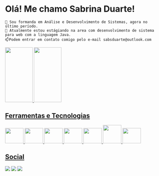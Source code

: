 # Olá! Me chamo Sabrina Duarte!

  
   
    🌱 Sou formanda em Análise e Desenvolvimento de Sistemas, agora no último período.
    🔭 Atualmente estou estágiando na area com desenvolvimento de sistema para web com a linguagem Java.
    📫Podem entrar em contato comigo pelo e-mail sabsduarte@outlook.com


<div>
<a href="https://github.com/saduarte">
<img height="180em" src="https://github-readme-stats.vercel.app/api/top-langs/?username=saduarte&layout=compact&langs_count=7&theme=buefy"  width="90" height="80"/> <img height="180em" src="https://github-readme-stats.vercel.app/api?username=saduarte&show_icons=true&theme=buefy&include_all_commits=true&count_private=true"  width="90" height="80"/> 
</div>

## Ferramentas e Tecnologias

<img src="https://cdn.jsdelivr.net/gh/devicons/devicon/icons/git/git-plain.svg" width="60" height="50"/> <img src="https://cdn.jsdelivr.net/gh/devicons/devicon/icons/github/github-original-wordmark.svg" width="60" height="50"/>
<img src="https://cdn.jsdelivr.net/gh/devicons/devicon/icons/html5/html5-original-wordmark.svg" width="60" height="50"/>
<img src="https://cdn.jsdelivr.net/gh/devicons/devicon/icons/angularjs/angularjs-original.svg" width="60" height="50"/>
<img src="https://cdn.jsdelivr.net/gh/devicons/devicon/icons/spring/spring-original.svg" width="60" height="50"/>
<img src="https://cdn.jsdelivr.net/gh/devicons/devicon/icons/mysql/mysql-original-wordmark.svg" width="60" height="60"/> 
<img src="https://cdn.jsdelivr.net/gh/devicons/devicon/icons/java/java-original-wordmark.svg" width="60" height="50"/>


## Social
<div>
<a href="https://instagram.com/eusabbrina" target="_blank"><img src="https://img.shields.io/badge/-Instagram-%23E4405F?style=for-the-badge&logo=instagram&logoColor=white" target="_blank"></a>
<a href="https://www.linkedin.com/in/sabsduarte" target="_blank"><img src="https://img.shields.io/badge/-LinkedIn-%230077B5?style=for-the-badge&logo=linkedin&logoColor=white" target="_blank"></a> 
<a href="https://api.whatsapp.com/send?phone=5531990676226"><img src="https://img.shields.io/badge/WhatsApp-25D366?style=for-the-badge&amp;logo=whatsapp&amp;logoColor=white" style="max-width: 100%;"></a> 
</div>



<!--
**saduarte/saduarte** is a ✨ _special_ ✨ repository because its `README.md` (this file) appears on your GitHub profile.

Here are some ideas to get you started:

- 🔭 I’m currently working on ...
- 🌱 I’m currently learning ...
- 👯 I’m looking to collaborate on ...
- 🤔 I’m looking for help with ...
- 💬 Ask me about ...
- 📫 How to reach me: ...
- 😄 Pronouns: ...
- ⚡ Fun fact: ...
-->
